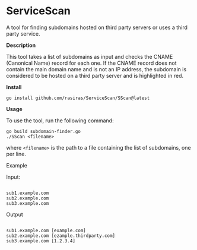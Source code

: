# ServiceScan

A tool for finding subdomains hosted on third party servers or uses a third party service.

**Description**

This tool takes a list of subdomains as input and checks the CNAME (Canonical Name) record for each one. If the CNAME record does not contain the main domain name and is not an IP address, the subdomain is considered to be hosted on a third party server and is highlighted in red.

**Install**

```
go install github.com/rasiras/ServiceScan/SScan@latest

```

**Usage**

To use the tool, run the following command:

```
go build subdomain-finder.go
./SScan <filename>

```
where ```<filename>``` is the path to a file containing the list of subdomains, one per line.

Example

Input:

```

sub1.example.com
sub2.example.com
sub3.example.com

```
  
Output 
```

sub1.example.com [example.com]
sub2.example.com [ezample.thirdparty.com]
sub3.example.com [1.2.3.4]
```
